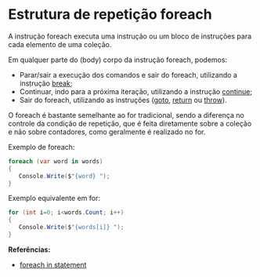# Estrutura de repetição foreach

A instrução foreach executa uma instrução ou um bloco de instruções para cada elemento de uma coleção.

Em qualquer parte do (body) corpo da instrução foreach, podemos:
* Parar/sair a execução dos comandos e sair do foreach, utilizando a instrução [break](https://docs.microsoft.com/pt-br/dotnet/csharp/language-reference/keywords/break);
* Continuar, indo para a próxima iteração, utilizando a instrução [continue](https://docs.microsoft.com/pt-br/dotnet/csharp/language-reference/keywords/continue);
* Sair do foreach, utilizando as instruções ([goto](https://docs.microsoft.com/pt-br/dotnet/csharp/language-reference/keywords/goto), [return](https://docs.microsoft.com/pt-br/dotnet/csharp/language-reference/keywords/return) ou [throw](https://docs.microsoft.com/pt-br/dotnet/csharp/language-reference/keywords/throw)).

O foreach é bastante semelhante ao for tradicional, sendo a diferença no controle da condição de repetição, que é feita diretamente sobre a coleção e não sobre contadores, como geralmente é realizado no for.

Exemplo de foreach:
```csharp
foreach (var word in words)
{
   Console.Write($"{word} ");
}
```

Exemplo equivalente em for:
```csharp
for (int i=0; i<words.Count; i++)
{
   Console.Write($"{words[i]} ");
}
```

**Referências:**
* [foreach in statement](https://docs.microsoft.com/pt-br/dotnet/csharp/language-reference/keywords/foreach-in)